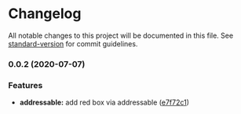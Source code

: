 # Changelog

All notable changes to this project will be documented in this file. See [standard-version](https://github.com/conventional-changelog/standard-version) for commit guidelines.

### 0.0.2 (2020-07-07)


### Features

* **addressable:** add red box via addressable ([e7f72c1](https://github.com/ngtrhieu/jumpjumpbox/commit/e7f72c1313f36ec91d2d9293cc3e265f401e19dd))
